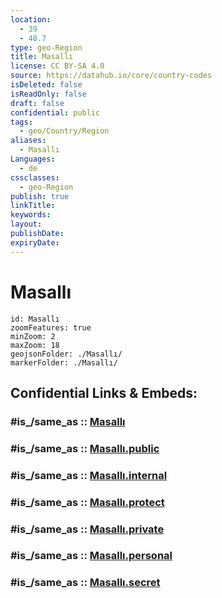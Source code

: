 ```yaml
---
location:
  - 39
  - 48.7
type: geo-Region
title: Masallı
license: CC BY-SA 4.0
source: https://datahub.io/core/country-codes
isDeleted: false
isReadOnly: false
draft: false
confidential: public
tags:
  - geo/Country/Region
aliases:
  - Masallı
Languages:
  - de
cssclasses:
  - geo-Region
publish: true
linkTitle:
keywords:
layout:
publishDate:
expiryDate:
---
```


# Masallı

```leaflet
id: Masallı
zoomFeatures: true 
minZoom: 2 
maxZoom: 18
geojsonFolder: ./Masallı/
markerFolder: ./Masallı/
```


## Confidential Links & Embeds: 

### #is_/same_as :: [Masallı](/_Standards/Earth/Continent/Asia/Asia~North~West/Azerbaijan/Regions~Azerbaijan/Lankaran/counties~Lankaran/Masallı.md) 

### #is_/same_as :: [Masallı.public](/_public/Earth/Continent/Asia/Asia~North~West/Azerbaijan/Regions~Azerbaijan/Lankaran/counties~Lankaran/Masallı.public.md) 

### #is_/same_as :: [Masallı.internal](/_internal/Earth/Continent/Asia/Asia~North~West/Azerbaijan/Regions~Azerbaijan/Lankaran/counties~Lankaran/Masallı.internal.md) 

### #is_/same_as :: [Masallı.protect](/_protect/Earth/Continent/Asia/Asia~North~West/Azerbaijan/Regions~Azerbaijan/Lankaran/counties~Lankaran/Masallı.protect.md) 

### #is_/same_as :: [Masallı.private](/_private/Earth/Continent/Asia/Asia~North~West/Azerbaijan/Regions~Azerbaijan/Lankaran/counties~Lankaran/Masallı.private.md) 

### #is_/same_as :: [Masallı.personal](/_personal/Earth/Continent/Asia/Asia~North~West/Azerbaijan/Regions~Azerbaijan/Lankaran/counties~Lankaran/Masallı.personal.md) 

### #is_/same_as :: [Masallı.secret](/_secret/Earth/Continent/Asia/Asia~North~West/Azerbaijan/Regions~Azerbaijan/Lankaran/counties~Lankaran/Masallı.secret.md)

